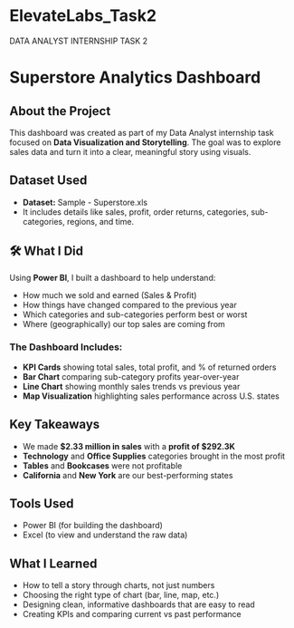 # ElevateLabs_Task2
DATA ANALYST INTERNSHIP TASK 2
#  Superstore Analytics Dashboard

##  About the Project
This dashboard was created as part of my Data Analyst internship task focused on **Data Visualization and Storytelling**. The goal was to explore sales data and turn it into a clear, meaningful story using visuals.

##  Dataset Used
- **Dataset:** Sample - Superstore.xls
- It includes details like sales, profit, order returns, categories, sub-categories, regions, and time.

## 🛠 What I Did
Using **Power BI**, I built a dashboard to help understand:
- How much we sold and earned (Sales & Profit)
- How things have changed compared to the previous year
- Which categories and sub-categories perform best or worst
- Where (geographically) our top sales are coming from

###  The Dashboard Includes:
- **KPI Cards** showing total sales, total profit, and % of returned orders
- **Bar Chart** comparing sub-category profits year-over-year
- **Line Chart** showing monthly sales trends vs previous year
- **Map Visualization** highlighting sales performance across U.S. states

##  Key Takeaways
- We made **$2.33 million in sales** with a **profit of $292.3K**
- **Technology** and **Office Supplies** categories brought in the most profit
- **Tables** and **Bookcases** were not profitable
- **California** and **New York** are our best-performing states

##  Tools Used
- Power BI (for building the dashboard)
- Excel (to view and understand the raw data)

##  What I Learned
- How to tell a story through charts, not just numbers
- Choosing the right type of chart (bar, line, map, etc.)
- Designing clean, informative dashboards that are easy to read
- Creating KPIs and comparing current vs past performance



